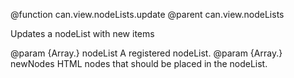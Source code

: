 @function can.view.nodeLists.update
@parent can.view.nodeLists

Updates a nodeList with new items

@param {Array.<HTMLElement>} nodeList A registered nodeList.
@param {Array.<HTMLElement>} newNodes HTML nodes that should be placed in the nodeList.
